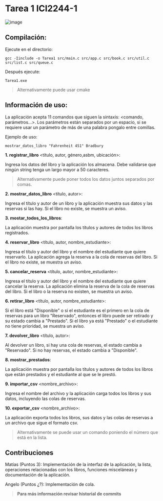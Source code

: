 # Tarea 1 ICI2244-1
![image](https://github.com/MatiasPUCV/Tarea_1_ICI2244-1/assets/142541831/697cadcf-5b6e-4fd4-9301-baa3883555c3)


## Compilación:

Ejecute en el directorio:

`gcc -Iinclude -o Tarea1 src/main.c src/app.c src/book.c src/util.c src/list.c src/queue.c`

Después ejecute:

`Tarea1.exe`

> Alternativamente puede usar cmake

## Información de uso:

La aplicación acepta 11 comandos que siguen la sintaxis: <comando, parámetros…>.
Los parámetros están separados por un espacio, si se requiere usar un parámetro de más de una palabra pongalo entre comillas.

Ejemplo de uso:

`mostrar_datos_libro "Fahrenheit 451" Bradbury`

**1. registrar_libro** <título, autor, género,asbm, ubicación>:

Ingresa los datos del libro y la aplicación los almacena. Debe validarse que ningún string tenga un largo mayor a 50 caracteres.
> Alternativamente puede poner todos los datos juntos separados por comas.

**2. mostrar_datos_libro** <título, autor>:

Ingresa el título y autor de un libro y la aplicación muestra sus datos y las reservas si las hay. Si el libro no existe, se muestra un aviso.

**3. mostar_todos_los_libros**:

La aplicación muestra por pantalla los títulos y autores de todos los libros registrados.

**4. reservar_libro** <título, autor, nombre_estudiante>:

Ingresa el título y autor del libro y el nombre del estudiante que quiere reservarlo. La aplicación agrega la reserva a la cola de reservas del libro. Si el libro no existe, se muestra un aviso.

**5. cancelar_reserva** <título, autor, nombre_estudiante>:

Ingresa el título y autor del libro y el nombre del estudiante que quiere cancelar la reserva. La aplicación elimina la reserva de la cola de reservas del libro. Si el libro o la reserva no existen, se muestra un aviso.

**6. retirar_libro** <título, autor, nombre_estudiante>:

Si el libro está "Disponible" o si el estudiante es el primero en la cola de reservas para un libro "Reservado", entonces el libro puede ser retirado y su estado cambia a "Prestado". Si el libro ya está "Prestado" o el estudiante no tiene prioridad, se muestra un aviso.

**7. devolver_libro** <título, autor>:

Al devolver un libro, si hay una cola de reservas, el estado cambia a "Reservado". Si no hay reservas, el estado cambia a "Disponible".

**8. mostrar_prestados**:

La aplicación muestra por pantalla los títulos y autores de todos los libros que están prestados y el estudiante al que se le prestó.

**9. importar_csv** <nombre_archivo>:

Ingresa el nombre del archivo y la aplicación carga todos los libros y sus datos, incluyendo las colas de reservas.

**10. exportar_csv** <nombre_archivo>:

La aplicación exporta todos los libros, sus datos y las colas de reservas a un archivo que sigue el formato csv.

> Alternativamente se puede usar un comando poniendo el número que está en la lista.

## Contribuciones

Matías (Puntos 3): Implementación de la interfaz de la aplicación, la lista, operaciones relacionadas con los libros, funciones misceláneas y documentación de la aplicación.

Angelo (Puntos ¿?): Implementación de cola.

> **Para más información revisar historial de commits**


